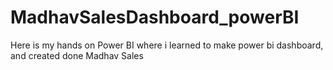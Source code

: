 # MadhavSalesDashboard_powerBI

Here is my hands on Power BI where i learned to make power bi dashboard, and created done Madhav Sales
